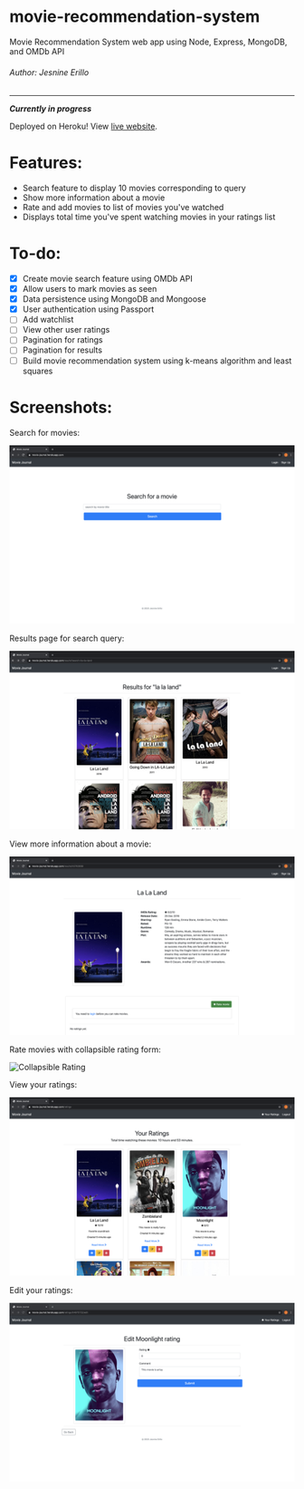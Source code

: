 # movie-recommendation-system
Movie Recommendation System web app using Node, Express, MongoDB, and OMDb API
###### Author: Jesnine Erillo
--- 
***Currently in progress***

Deployed on Heroku! View [live website](https://movie-journal.herokuapp.com/).

# Features:
- Search feature to display 10 movies corresponding to query    
- Show more information about a movie   
- Rate and add movies to list of movies you've watched  
- Displays total time you've spent watching movies in your ratings list 

# To-do:
- [x] Create movie search feature using OMDb API
- [x] Allow users to mark movies as seen
- [x] Data persistence using MongoDB and Mongoose
- [x] User authentication using Passport
- [ ] Add watchlist
- [ ] View other user ratings
- [ ] Pagination for ratings
- [ ] Pagination for results
- [ ] Build movie recommendation system using k-means algorithm and least squares

# Screenshots:
Search for movies:   

![Search](./preview/search.png) 

Results page for search query:    

![Results](./preview/results.png) 

View more information about a movie:    

![View movie](./preview/view-movie.png)   

Rate movies with collapsible rating form:  

![Collapsible Rating](./preview/collapsible-rating.gif)

View your ratings:  

![Ratings](./preview/ratings.png)

Edit your ratings:  

![Edit](./preview/edit.png) 
